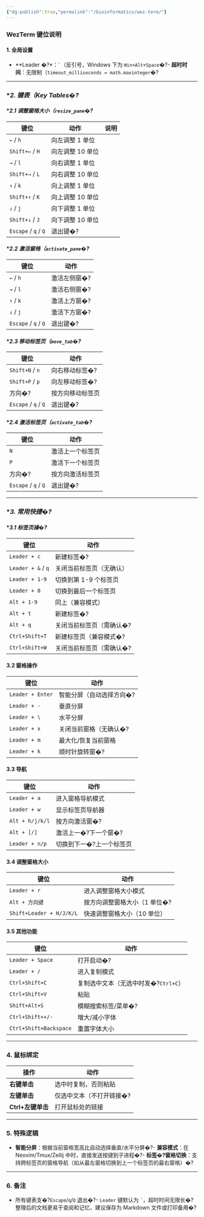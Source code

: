 ```yaml
---
{"dg-publish":true,"permalink":"/bioinformatics/wez-term/"}
---
```


### **WezTerm 键位说明**

#### **1. 全局设置**
- **Leader �?*：`` ` ``（反引号，Windows 下为 `Win+Alt+Space`�?- **超时时间**：无限制（`timeout_milliseconds = math.maxinteger`�?
---

### **2. 键表（Key Tables�?*
#### **2.1 调整窗格大小（`resize_pane`�?*
| 键位               | 动作                          | 说明               |
|--------------------|-------------------------------|--------------------|
| `←` / `h`          | 向左调整 1 单位               |                    |
| `Shift+←` / `H`    | 向左调整 10 单位              |                    |
| `→` / `l`          | 向右调整 1 单位               |                    |
| `Shift+→` / `L`    | 向右调整 10 单位              |                    |
| `↑` / `k`          | 向上调整 1 单位               |                    |
| `Shift+↑` / `K`    | 向上调整 10 单位              |                    |
| `↓` / `j`          | 向下调整 1 单位               |                    |
| `Shift+↓` / `J`    | 向下调整 10 单位              |                    |
| `Escape` / `q` / `Q` | 退出键�?                   |                    |

#### **2.2 激活窗格（`activate_pane`�?*
| 键位               | 动作                          |
|--------------------|-------------------------------|
| `←` / `h`          | 激活左侧窗�?                 |
| `→` / `l`          | 激活右侧窗�?                 |
| `↑` / `k`          | 激活上方窗�?                 |
| `↓` / `j`          | 激活下方窗�?                 |
| `Escape` / `q` / `Q` | 退出键�?                   |

#### **2.3 移动标签页（`move_tab`�?*
| 键位               | 动作                          |
|--------------------|-------------------------------|
| `Shift+N` / `n`    | 向右移动标签�?               |
| `Shift+P` / `p`    | 向左移动标签�?               |
| 方向�?            | 按方向移动标签页              |
| `Escape` / `q` / `Q` | 退出键�?                   |

#### **2.4 激活标签页（`activate_tab`�?*
| 键位               | 动作                          |
|--------------------|-------------------------------|
| `N`                | 激活上一个标签页              |
| `P`                | 激活下一个标签页              |
| 方向�?            | 按方向激活标签页              |
| `Escape` / `q` / `Q` | 退出键�?                   |

---

### **3. 常用快捷�?*
#### **3.1 标签页操�?*
| 键位                  | 动作                          |
|-----------------------|-------------------------------|
| `Leader + c`          | 新建标签�?                   |
| `Leader + &` / `q`    | 关闭当前标签页（无确认）      |
| `Leader + 1-9`        | 切换到第 1-9 个标签页         |
| `Leader + 0`          | 切换到最后一个标签页          |
| `Alt + 1-9`           | 同上（兼容模式）              |
| `Alt + t`             | 新建标签�?                   |
| `Alt + q`             | 关闭当前标签页（需确认�?     |
| `Ctrl+Shift+T`        | 新建标签页（兼容模式�?       |
| `Ctrl+Shift+W`        | 关闭当前标签页（需确认�?     |

#### **3.2 窗格操作**
| 键位                  | 动作                          |
|-----------------------|-------------------------------|
| `Leader + Enter`      | 智能分屏（自动选择方向�?     |
| `Leader + -`          | 垂直分屏                      |
| `Leader + \`          | 水平分屏                      |
| `Leader + x`          | 关闭当前窗格（无确认�?       |
| `Leader + m`          | 最大化/恢复当前窗格           |
| `Leader + k`          | 顺时针旋转窗�?               |

#### **3.3 导航**
| 键位                  | 动作                          |
|-----------------------|-------------------------------|
| `Leader + a`          | 进入窗格导航模式              |
| `Leader + w`          | 显示标签页导航器              |
| `Alt + h/j/k/l`       | 按方向激活窗�?               |
| `Alt + [/]`           | 激活上一�?下一个窗�?        |
| `Leader + n/p`        | 切换到下一�?上一个标签页     |

#### **3.4 调整窗格大小**
| 键位                  | 动作                          |
|-----------------------|-------------------------------|
| `Leader + r`          | 进入调整窗格大小模式          |
| `Alt + 方向键`        | 按方向调整窗格大小（1 单位�? |
| `Shift+Leader + H/J/K/L` | 快速调整窗格大小（10 单位）|

#### **3.5 其他功能**
| 键位                  | 动作                          |
|-----------------------|-------------------------------|
| `Leader + Space`      | 打开启动�?                   |
| `Leader + /`          | 进入复制模式                  |
| `Ctrl+Shift+C`        | 复制选中文本（无选中时发�?`Ctrl+C`）|
| `Ctrl+Shift+V`        | 粘贴                          |
| `Shift+Alt+S`         | 模糊搜索标签/菜单�?          |
| `Ctrl+Shift++/-`      | 增大/减小字体                 |
| `Ctrl+Shift+Backspace`| 重置字体大小                  |

---

### **4. 鼠标绑定**
| 操作                | 动作                          |
|---------------------|-------------------------------|
| **右键单击**        | 选中时复制，否则粘贴          |
| **左键单击**        | 仅选中文本（不打开链接�?     |
| **Ctrl+左键单击**   | 打开鼠标处的链接              |

---

### **5. 特殊逻辑**
- **智能分屏**：根据当前窗格宽高比自动选择垂直/水平分屏�?- **兼容模式**：在 Neovim/Tmux/Zellij 中时，直接发送按键到子进程�?- **标签�?窗格切换**：支持跨标签页的窗格导航（如从最左窗格切换到上一个标签页的最右窗格）�?
---

### **6. 备注**
- 所有键表支�?`Escape`/`q`/`Q` 退出�?- `Leader` 键默认为 `` ` ``，超时时间无限长�?
整理后的文档更易于查阅和记忆，建议保存为 Markdown 文件或打印备用�?
